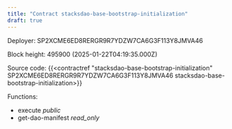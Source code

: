```yaml
---
title: "Contract stacksdao-base-bootstrap-initialization"
draft: true
---
```

Deployer: SP2XCME6ED8RERGR9R7YDZW7CA6G3F113Y8JMVA46


 



Block height: 495900 (2025-01-22T04:19:35.000Z)

Source code: {{<contractref "stacksdao-base-bootstrap-initialization" SP2XCME6ED8RERGR9R7YDZW7CA6G3F113Y8JMVA46 stacksdao-base-bootstrap-initialization>}}

Functions:

* execute _public_
* get-dao-manifest _read_only_
